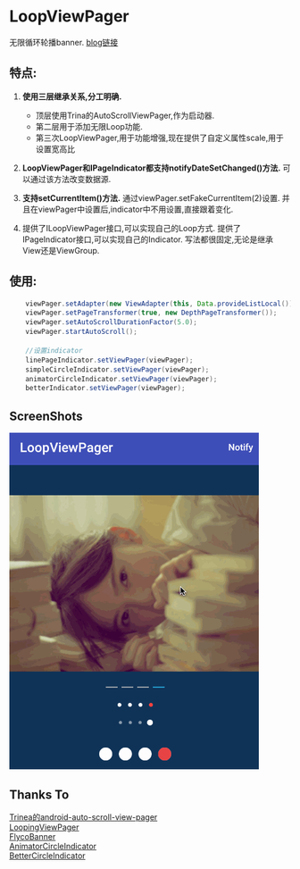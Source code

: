 # LoopViewPager
无限循环轮播banner. [blog链接](http://blog.csdn.net/u014099894/article/details/50987819)

## 特点:
1. **使用三层继承关系,分工明确.**
    - 顶层使用Trina的AutoScrollViewPager,作为启动器.
    - 第二层用于添加无限Loop功能.
    - 第三次LoopViewPager,用于功能增强,现在提供了自定义属性scale,用于设置宽高比
    
2. **LoopViewPager和IPageIndicator都支持notifyDateSetChanged()方法.**
   可以通过该方法改变数据源.

3. **支持setCurrentItem()方法.**
   通过viewPager.setFakeCurrentItem(2)设置.
   并且在viewPager中设置后,indicator中不用设置,直接跟着变化.

4. 提供了ILoopViewPager接口,可以实现自己的Loop方式.
   提供了IPageIndicator接口,可以实现自己的Indicator. 写法都很固定,无论是继承View还是ViewGroup.


## 使用:
```java
    viewPager.setAdapter(new ViewAdapter(this, Data.provideListLocal()));
    viewPager.setPageTransformer(true, new DepthPageTransformer());
    viewPager.setAutoScrollDurationFactor(5.0);
    viewPager.startAutoScroll();
    
    //设置indicator
    linePageIndicator.setViewPager(viewPager);
    simpleCircleIndicator.setViewPager(viewPager);
    animatorCircleIndicator.setViewPager(viewPager);
    betterIndicator.setViewPager(viewPager);
```

## ScreenShots
![LoopViewPager](images/loopvp.gif "loopvp Example")


## Thanks To
[Trinea的android-auto-scroll-view-pager](https://github.com/Trinea/android-auto-scroll-view-pager)<br>
[LoopingViewPager](https://github.com/imbryk/LoopingViewPager)<br>
[FlycoBanner](https://github.com/H07000223/FlycoBanner_Master)<br>
[AnimatorCircleIndicator](https://github.com/ongakuer/CircleIndicator)<br>
[BetterCircleIndicator](https://github.com/THEONE10211024/CircleIndicator)